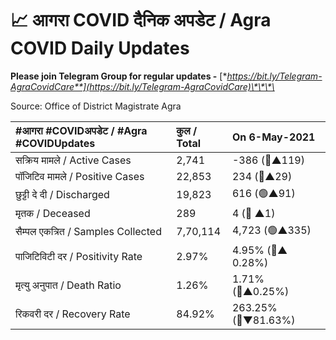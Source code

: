 # 📈 आगरा COVID दैनिक अपडेट / Agra COVID Daily Updates

**Please join Telegram Group for regular updates -** [**https://bit.ly/Telegram-AgraCovidCare**](https://bit.ly/Telegram-AgraCovidCare)\*\*\*\*

Source: Office of District Magistrate Agra

| \#**आगरा \#COVIDअपडेट / \#Agra \#COVIDUpdates** | कुल / **Total** | **On 6-May-2021** |
| :--- | :--- | :--- |
| सक्रिय मामले / Active Cases | 2,741 | -386 \(🔴▲119\) |
| पॉजिटिव मामले / Positive Cases | 22,853 | 234 \(🔴▲29\) |
| छुट्टी दे दी / Discharged | 19,823 | 616 \(🟢▲91\) |
| मृतक / Deceased | 289 | 4 \(🔴 ▲1\) |
| सैम्पल एकत्रित / Samples Collected | 7,70,114 | 4,723 \(🟢▲335\) |
| पाजिटिविटी दर / Positivity Rate | 2.97% | 4.95% \(🔴▲ 0.28%\) |
| मृत्यु अनुपात / Death Ratio | 1.26% | 1.71% \(🔴▲0.25%\) |
| रिकवरी दर / Recovery Rate | 84.92% | 263.25% \(🔴▼81.63%\) |

